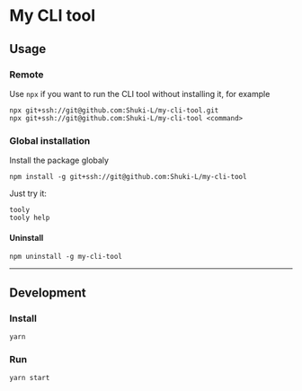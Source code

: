 # My CLI tool

## Usage

### Remote

Use `npx` if you want to run the CLI tool without installing it, for example

```
npx git+ssh://git@github.com:Shuki-L/my-cli-tool.git
npx git+ssh://git@github.com:Shuki-L/my-cli-tool <command>
```

### Global installation

Install the package globaly

```
npm install -g git+ssh://git@github.com:Shuki-L/my-cli-tool
```


Just try it:

```
tooly
tooly help
```

#### Uninstall

```
npm uninstall -g my-cli-tool
```

---

## Development

### Install

`yarn`

### Run

`yarn start`
